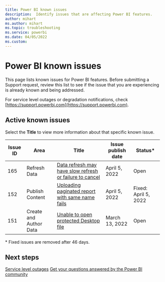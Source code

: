 ```yaml
---
title: Power BI known issues
description:  Identify issues that are affecting Power BI features. 
author: mihart
ms.author: mihart
ms.topic: troubleshooting    
ms.service: powerbi
ms.date: 04/05/2022  
ms.custom:  
---
```



# Power BI known issues

This page lists known issues for Power BI features. Before submitting a Support request, review this list to see if the issue that you are experiencing is already known and being addressed.

For service level outages or degradation notifications, check [https://support.powerbi.com](https://support.powerbi.com).  

## Active known issues

Select the **Title** to view more information about that specific known issue.

|  Issue ID |  Area                     |  Title    |  Issue publish date |  Status*  |
|-----------|---------------------------|-----------|---------------------|-----------|
|  165      |  Refresh Data             |  [Data refresh may have slow refresh or failure to cancel](known-issue-165-data-refresh-slow-refresh-failure-cancel.md)   |  April 5, 2022        |  Open |
|  152      |  Publish Content          |  [Uploading paginated report with same name fails](known-issue-152-uploading-paginated-report-with-same-name-fails.md)     |  April 5, 2022        |  Fixed: April 5, 2022 |
|  151      |  Create and Author Data   |  [Unable to open protected Desktop file](known-issue-unable-open-protected-desktop-file.md)     |  March 13, 2022        |  Open |

\* Fixed issues are removed after 46 days.

## Next steps

[Service level outages](https://support.powerbi.com)
[Get your questions answered by the Power BI community](https://community.powerbi.com)